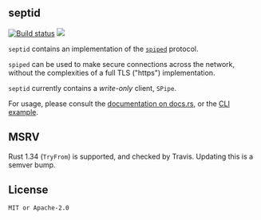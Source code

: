 ## septid

[![Build status](https://api.travis-ci.org/FauxFaux/septid.png)](https://travis-ci.org/FauxFaux/septid)
[![](https://img.shields.io/crates/v/septid.svg)](https://crates.io/crates/septid)

`septid` contains an implementation of the [`spiped`](https://www.tarsnap.com/spiped.html) protocol.

`spiped` can be used to make secure connections across the network,
without the complexities of a full TLS ("https") implementation.

`septid` currently contains a *write-only* client, `SPipe`.

For usage, please consult the [documentation on docs.rs](https://docs.rs/septid),
or the [CLI example](examples/write-only.rs).

## MSRV

Rust 1.34 (`TryFrom`) is supported, and checked by Travis.
Updating this is a semver bump.

## License

`MIT or Apache-2.0`

